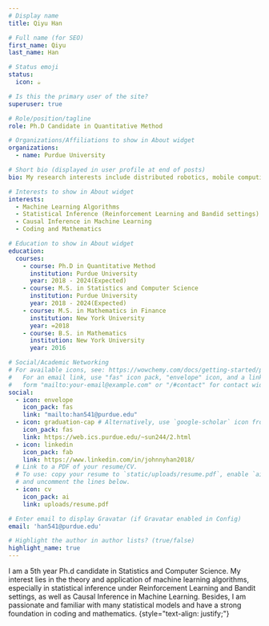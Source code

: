 ```yaml
---
# Display name
title: Qiyu Han

# Full name (for SEO)
first_name: Qiyu
last_name: Han

# Status emoji
status:
  icon: ☕️

# Is this the primary user of the site?
superuser: true

# Role/position/tagline
role: Ph.D Candidate in Quantitative Method

# Organizations/Affiliations to show in About widget
organizations:
  - name: Purdue University

# Short bio (displayed in user profile at end of posts)
bio: My research interests include distributed robotics, mobile computing and programmable matter.

# Interests to show in About widget
interests:
  - Machine Learning Algorithms
  - Statistical Inference (Reinforcement Learning and Bandid settings)
  - Causal Inference in Machine Learning
  - Coding and Mathematics

# Education to show in About widget
education:
  courses:
    - course: Ph.D in Quantitative Method
      institution: Purdue University
      year: 2018 - 2024(Expected)
    - course: M.S. in Statistics and Computer Science
      institution: Purdue University
      year: 2018 - 2024(Expected)
    - course: M.S. in Mathematics in Finance
      institution: New York University
      year: =2018
    - course: B.S. in Mathematics
      institution: New York University
      year: 2016

# Social/Academic Networking
# For available icons, see: https://wowchemy.com/docs/getting-started/page-builder/#icons
#   For an email link, use "fas" icon pack, "envelope" icon, and a link in the
#   form "mailto:your-email@example.com" or "/#contact" for contact widget.
social:
  - icon: envelope
    icon_pack: fas
    link: "mailto:han541@purdue.edu"
  - icon: graduation-cap # Alternatively, use `google-scholar` icon from `ai` icon pack
    icon_pack: fas
    link: https://web.ics.purdue.edu/~sun244/2.html
  - icon: linkedin
    icon_pack: fab
    link: https://www.linkedin.com/in/johnnyhan2018/
  # Link to a PDF of your resume/CV.
  # To use: copy your resume to `static/uploads/resume.pdf`, enable `ai` icons in `params.yaml`,
  # and uncomment the lines below.
  - icon: cv
    icon_pack: ai
    link: uploads/resume.pdf

# Enter email to display Gravatar (if Gravatar enabled in Config)
email: 'han541@purdue.edu'

# Highlight the author in author lists? (true/false)
highlight_name: true
---
```


I am a 5th year Ph.d candidate in Statistics and Computer Science. My interest lies in the theory and application of machine learning algorithms, especially in statistical inference under
Reinforcement Learning and Bandit settings, as well as Causal Inference in Machine Learning. Besides, I am passionate and familiar with many statistical models and have a strong foundation in coding and mathematics.
{style="text-align: justify;"}
